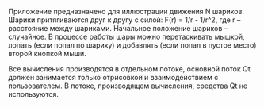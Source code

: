 Приложение предназначено для иллюстрации движения N шариков. Шарики притягиваются друг к другу с силой: 
F(r) = 1/r - 1/r^2, где r – расстояние между шариками. 
Начальное положение шариков – случайное. В процессе работы шары можно перетаскивать мышкой, лопать (если попал по шарику) и добавлять (если попал в пустое место) второй кнопкой мыши.

Все вычисления производятся в отдельном потоке, основной поток Qt должен занимается только отрисовкой и взаимодействием с пользователем. В потоке, производящем вычисления, средства Qt не используются. 
